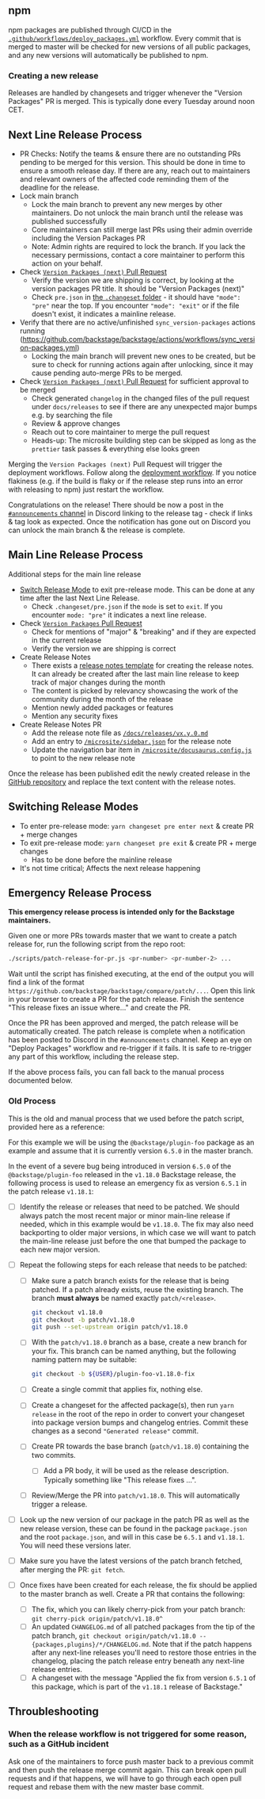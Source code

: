 <!-- This is intentionally left out of the microsite, since it only applies to the main repo -->

## npm

npm packages are published through CI/CD in the
[`.github/workflows/deploy_packages.yml`](https://github.com/backstage/backstage/blob/master/.github/workflows/deploy_packages.yml)
workflow. Every commit that is merged to master will be checked for new versions
of all public packages, and any new versions will automatically be published to
npm.

### Creating a new release

Releases are handled by changesets and trigger whenever the "Version Packages"
PR is merged. This is typically done every Tuesday around noon CET.

## Next Line Release Process

- PR Checks: Notify the teams & ensure there are no outstanding PRs pending to be merged for this version. This should be done in time to ensure a smooth release day. If there are any, reach out to maintainers and relevant owners of the affected code reminding them of the deadline for the release.
- Lock main branch
  - Lock the main branch to prevent any new merges by other maintainers. Do not unlock the main branch until the release was published successfully
  - Core maintainers can still merge last PRs using their admin override including the Version Packages PR
  - Note: Admin rights are required to lock the branch. If you lack the necessary permissions, contact a core maintainer to perform this action on your behalf.
- Check [`Version Packages (next)` Pull Request](https://github.com/backstage/backstage/pulls?q=is%3Aopen+is%3Apr+in%3Atitle+%22Version+Packages+%28next%29%22)
  - Verify the version we are shipping is correct, by looking at the version packages PR title. It should be "Version Packages (next)"
  - Check `pre.json` in [the `.changeset` folder](https://github.com/backstage/backstage/blob/master/.changeset) - it should have `"mode": "pre"` near the top. If you encounter `"mode": "exit"` or if the file doesn't exist, it indicates a mainline release.
- Verify that there are no active/unfinished `sync_version-packages` actions running (https://github.com/backstage/backstage/actions/workflows/sync_version-packages.yml)
  - Locking the main branch will prevent new ones to be created, but be sure to check for running actions again after unlocking, since it may cause pending auto-merge PRs to be merged.
- Check [`Version Packages (next)` Pull Request](https://github.com/backstage/backstage/pulls?q=is%3Aopen+is%3Apr+in%3Atitle+%22Version+Packages+%28next%29%22) for sufficient approval to be merged
  - Check generated `changelog` in the changed files of the pull request under `docs/releases` to see if there are any unexpected major bumps e.g. by searching the file
  - Review & approve changes
  - Reach out to core maintainer to merge the pull request
  - Heads-up: The microsite building step can be skipped as long as the `prettier` task passes & everything else looks green

Merging the `Version Packages (next)` Pull Request will trigger the deployment workflows. Follow along the [deployment workflow](https://github.com/backstage/backstage/actions/workflows/deploy_packages.yml). If you notice flakiness (e.g. if the build is flaky or if the release step runs into an error with releasing to npm) just restart the workflow.

Congratulations on the release! There should be now a post in the [`#announcements` channel](https://discord.com/channels/687207715902193673/705123584468582400) in Discord linking to the release tag - check if links & tag look as expected. Once the notification has gone out on Discord you can unlock the main branch & the release is complete.

## Main Line Release Process

Additional steps for the main line release

- [Switch Release Mode](#switching-release-modes) to exit pre-release mode. This can be done at any time after the last Next Line Release.
  - Check `.changeset/pre.json` <!-- do not link to pre.json, it breaks the build when it doesn't exist --> if the `mode` is set to `exit`. If you encounter `mode: "pre"` it indicates a next line release.
- Check [`Version Packages` Pull Request](https://github.com/backstage/backstage/pulls?q=is%3Aopen+is%3Apr+in%3Atitle+%22Version+Packages)
  - Check for mentions of "major" & "breaking" and if they are expected in the current release
  - Verify the version we are shipping is correct
- Create Release Notes
  - There exists a [release notes template](./release-notes-template.md) for creating the release notes. It can already be created after the last main line release to keep track of major changes during the month
  - The content is picked by relevancy showcasing the work of the community during the month of the release
  - Mention newly added packages or features
  - Mention any security fixes
- Create Release Notes PR
  - Add the release note file as [`/docs/releases/vx.y.0.md`](./releases)
  - Add an entry to [`/microsite/sidebar.json`](https://github.com/backstage/backstage/blob/master/microsite/sidebars.json) for the release note
  - Update the navigation bar item in [`/microsite/docusaurus.config.js`](https://github.com/backstage/backstage/blob/master/microsite/docusaurus.config.js) to point to the new release note

Once the release has been published edit the newly created release in the [GitHub repository](https://github.com/backstage/backstage/releases) and replace the text content with the release notes.

## Switching Release Modes

- To enter pre-release mode: `yarn changeset pre enter next` & create PR + merge changes
- To exit pre-release mode: `yarn changeset pre exit` & create PR + merge changes
  - Has to be done before the mainline release
- It's not time critical; Affects the next release happening

## Emergency Release Process

**This emergency release process is intended only for the Backstage
maintainers.**

Given one or more PRs towards master that we want to create a patch release for, run the following script from the repo root:

```bash
./scripts/patch-release-for-pr.js <pr-number> <pr-number-2> ...
```

Wait until the script has finished executing, at the end of the output you will find a link of the format `https://github.com/backstage/backstage/compare/patch/...`. Open this link in your browser to create a PR for the patch release. Finish the sentence "This release fixes an issue where..." and create the PR.

Once the PR has been approved and merged, the patch release will be automatically created. The patch release is complete when a notification has been posted to Discord in the `#announcements` channel. Keep an eye on "Deploy Packages" workflow and re-trigger if it fails. It is safe to re-trigger any part of this workflow, including the release step.

If the above process fails, you can fall back to the manual process documented below.

### Old Process

This is the old and manual process that we used before the patch script, provided here as a reference:

For this example we will be using the `@backstage/plugin-foo` package as an
example and assume that it is currently version `6.5.0` in the master branch.

In the event of a severe bug being introduced in version `6.5.0` of the
`@backstage/plugin-foo` released in the `v1.18.0` Backstage release, the following
process is used to release an emergency fix as version `6.5.1` in the patch release `v1.18.1`:

- [ ] Identify the release or releases that need to be patched. We should always
      patch the most recent major or minor main-line release if needed, which in this example
      would be `v1.18.0`. The fix may also need backporting to older major
      versions, in which case we will want to patch the main-line release just
      before the one that bumped the package to each new major version.
- [ ] Repeat the following steps for each release that needs to be patched:

  - [ ] Make sure a patch branch exists for the release that is being patched.
        If a patch already exists, reuse the existing branch. The branch **must
        always** be named exactly `patch/<release>`.

    ```bash
    git checkout v1.18.0
    git checkout -b patch/v1.18.0
    git push --set-upstream origin patch/v1.18.0
    ```

  - [ ] With the `patch/v1.18.0` branch as a base, create a new
        branch for your fix. This branch can be named anything, but the
        following naming pattern may be suitable:

    ```bash
    git checkout -b ${USER}/plugin-foo-v1.18.0-fix
    ```

  - [ ] Create a single commit that applies fix, nothing else.
  - [ ] Create a changeset for the affected package(s), then run `yarn release` in the root
        of the repo in order to convert your changeset into package version bumps and changelog entries.
        Commit these changes as a second `"Generated release"` commit.
  - [ ] Create PR towards the base branch (`patch/v1.18.0`) containing the two commits.
    - [ ] Add a PR body, it will be used as the release description. Typically something like "This release fixes ...".
  - [ ] Review/Merge the PR into `patch/v1.18.0`. This will automatically trigger a release.

- [ ] Look up the new version of our package in the patch PR as well as the new release
      version, these can be found in the package `package.json` and the root `package.json`, and
      will in this case be `6.5.1` and `v1.18.1`. You will need these versions later.
- [ ] Make sure you have the latest versions of the patch branch fetched, after merging the PR: `git fetch`.
- [ ] Once fixes have been created for each release, the fix should be applied to the
      master branch as well. Create a PR that contains the following:

  - [ ] The fix, which you can likely cherry-pick from your patch branch: `git cherry-pick origin/patch/v1.18.0^`
  - [ ] An updated `CHANGELOG.md` of all patched packages from the tip of the patch branch, `git checkout origin/patch/v1.18.0 -- {packages,plugins}/*/CHANGELOG.md`. Note that if the patch happens after any next-line releases you'll need to restore those entries in the changelog, placing the patch release entry beneath any next-line release entries.
  - [ ] A changeset with the message "Applied the fix from version `6.5.1` of this package, which is part of the `v1.18.1` release of Backstage."

## Throubleshooting

### When the release workflow is not triggered for some reason, such as a GitHub incident

Ask one of the maintainers to force push master back to a previous commit and then push the release merge commit again. This can break open pull requests and if that happens, we will have to go through each open pull request and rebase them with the new master base commit.

